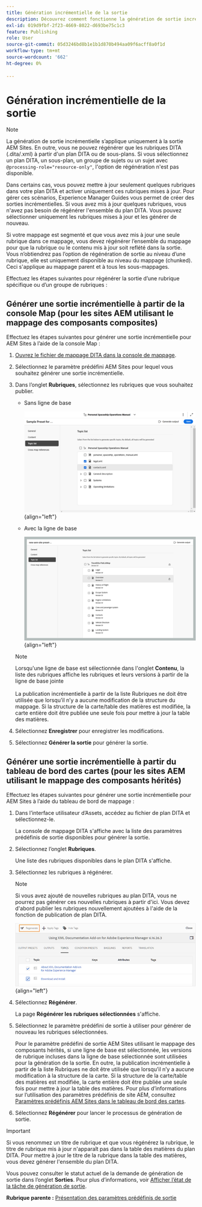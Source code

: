 ```yaml
---
title: Génération incrémentielle de la sortie
description: Découvrez comment fonctionne la génération de sortie incrémentielle pour AEM Sites dans AEM Guides.
exl-id: 019d9fbf-2f23-4669-8022-d693be75c1c3
feature: Publishing
role: User
source-git-commit: 05d3246bd8b1e1b1d870b494aa09f6acff8a0f1d
workflow-type: tm+mt
source-wordcount: '662'
ht-degree: 0%

---
```



# Génération incrémentielle de la sortie

>[!NOTE]
>
> La génération de sortie incrémentielle s’applique uniquement à la sortie AEM Sites. En outre, vous ne pouvez régénérer que les rubriques DITA \(.dita/.xml\) à partir d&#39;un plan DITA ou de sous-plans. Si vous sélectionnez un plan DITA, un sous-plan, un groupe de sujets ou un sujet avec `@processing-role="resource-only"`, l&#39;option de régénération n&#39;est pas disponible.

Dans certains cas, vous pouvez mettre à jour seulement quelques rubriques dans votre plan DITA et activer uniquement ces rubriques mises à jour. Pour gérer ces scénarios, Experience Manager Guides vous permet de créer des sorties incrémentielles. Si vous avez mis à jour quelques rubriques, vous n&#39;avez pas besoin de régénérer l&#39;ensemble du plan DITA. Vous pouvez sélectionner uniquement les rubriques mises à jour et les générer de nouveau.

Si votre mappage est segmenté et que vous avez mis à jour une seule rubrique dans ce mappage, vous devez régénérer l’ensemble du mappage pour que la rubrique ou le contenu mis à jour soit reflété dans la sortie. Vous n’obtiendrez pas l’option de régénération de sortie au niveau d’une rubrique, elle est uniquement disponible au niveau du mappage \(chunked\). Ceci s&#39;applique au mappage parent et à tous les sous-mappages.

Effectuez les étapes suivantes pour régénérer la sortie d’une rubrique spécifique ou d’un groupe de rubriques :

## Générer une sortie incrémentielle à partir de la console Map (pour les sites AEM utilisant le mappage des composants composites)

Effectuez les étapes suivantes pour générer une sortie incrémentielle pour AEM Sites à l’aide de la console Map :

1. [Ouvrez le fichier de mappage DITA dans la console de mappage](./open-files-map-console.md).
1. Sélectionnez le paramètre prédéfini AEM Sites pour lequel vous souhaitez générer une sortie incrémentielle.
1. Dans l’onglet **Rubriques**, sélectionnez les rubriques que vous souhaitez publier.

   - Sans ligne de base

     ![liste de rubriques aem sites](images/aem-presets-topic-list.png) {align="left"}

   - Avec la ligne de base

     ![liste de rubriques aem sites avec ligne de base](images/aem-presets-topic-list-new.png) {align="left"}

   >[!NOTE]
   >
   > Lorsqu&#39;une ligne de base est sélectionnée dans l&#39;onglet **Contenu**, la liste des rubriques affiche les rubriques et leurs versions à partir de la ligne de base jointe<br><br>
   > La publication incrémentielle à partir de la liste Rubriques ne doit être utilisée que lorsqu’il n’y a aucune modification de la structure du mappage. Si la structure de la carte/table des matières est modifiée, la carte entière doit être publiée une seule fois pour mettre à jour la table des matières.

1. Sélectionnez **Enregistrer** pour enregistrer les modifications.
1. Sélectionnez **Générer la sortie** pour générer la sortie.


## Générer une sortie incrémentielle à partir du tableau de bord des cartes (pour les sites AEM utilisant le mappage des composants hérités)

Effectuez les étapes suivantes pour générer une sortie incrémentielle pour AEM Sites à l’aide du tableau de bord de mappage :

1. Dans l’interface utilisateur d’Assets, accédez au fichier de plan DITA et sélectionnez-le.

   La console de mappage DITA s&#39;affiche avec la liste des paramètres prédéfinis de sortie disponibles pour générer la sortie.

1. Sélectionnez l’onglet **Rubriques**.

   Une liste des rubriques disponibles dans le plan DITA s&#39;affiche.

1. Sélectionnez les rubriques à régénérer.

   >[!NOTE]
   >
   > Si vous avez ajouté de nouvelles rubriques au plan DITA, vous ne pourrez pas générer ces nouvelles rubriques à partir d&#39;ici. Vous devez d&#39;abord publier les rubriques nouvellement ajoutées à l&#39;aide de la fonction de publication de plan DITA.

   ![](images/regenerate-topics.png){align="left"}

1. Sélectionnez **Régénérer**.

   La page **Régénérer les rubriques sélectionnées** s&#39;affiche.

1. Sélectionnez le paramètre prédéfini de sortie à utiliser pour générer de nouveau les rubriques sélectionnées.

   Pour le paramètre prédéfini de sortie AEM Sites utilisant le mappage des composants hérités, si une ligne de base est sélectionnée, les versions de rubrique incluses dans la ligne de base sélectionnée sont utilisées pour la génération de la sortie. En outre, la publication incrémentielle à partir de la liste Rubriques ne doit être utilisée que lorsqu’il n’y a aucune modification à la structure de la carte. Si la structure de la carte/table des matières est modifiée, la carte entière doit être publiée une seule fois pour mettre à jour la table des matières. Pour plus d’informations sur l’utilisation des paramètres prédéfinis de site AEM, consultez [Paramètres prédéfinis AEM Sites dans le tableau de bord des cartes](./generate-output-aem-site-map-dashboard.md).


1. Sélectionnez **Régénérer** pour lancer le processus de génération de sortie.


>[!IMPORTANT]
>
> Si vous renommez un titre de rubrique et que vous régénérez la rubrique, le titre de rubrique mis à jour n&#39;apparaît pas dans la table des matières du plan DITA. Pour mettre à jour le titre de la rubrique dans la table des matières, vous devez générer l&#39;ensemble du plan DITA.

Vous pouvez consulter le statut actuel de la demande de génération de sortie dans l’onglet **Sorties**. Pour plus d’informations, voir [Afficher l’état de la tâche de génération de sortie](#view-the-status-of-the-output-generation-task).



**Rubrique parente :** [Présentation des paramètres prédéfinis de sortie](generate-output-understand-presets.md)
